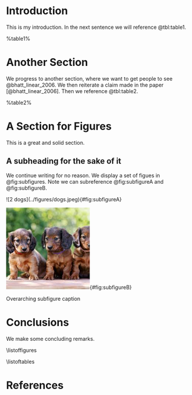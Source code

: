 # Introduction

This is my introduction. In the next sentence we will reference @tbl:table1.

%table1%

# Another Section

We progress to another section, where we want to get people to see @bhatt_linear_2006.
We then reiterate a claim made in the paper [@bhatt_linear_2006].
Then we reference @tbl:table2.

%table2%

# A Section for Figures

This is a great and solid section.

## A subheading for the sake of it

We continue writing for no reason.
We display a set of figues in @fig:subfigures.
Note we can subreference @fig:subfigureA and @fig:subfigureB.

<div id="fig:subfigures">
![2 dogs](../figures/dogs.jpeg){#fig:subfigureA}

![3 dogs](../figures/dogs2.jpeg){#fig:subfigureB}

Overarching subfigure caption
</div>

# Conclusions

We make some concluding remarks.

\listoffigures

\listoftables

# References